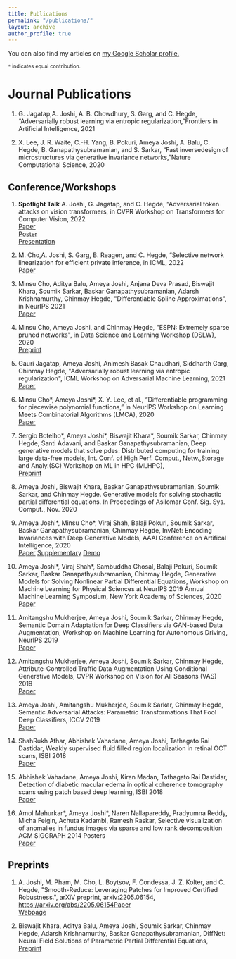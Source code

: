 ```yaml
---
title: Publications
permalink: "/publications/"
layout: archive
author_profile: true
---
```


You can also find my articles on <u><a href="https://scholar.google.co.in/citations?user=jZgsp_sAAAAJ&hl=en" target="_blank">my Google Scholar profile</a>.</u>

<small>`*` indicates equal contribution.</small>

# Journal Publications
1. G. Jagatap,A. Joshi, A. B. Chowdhury, S. Garg, and C. Hegde, “Adversarially robust learning via entropic regularization,”Frontiers in Artificial Intelligence, 2021 

2. X. Lee, J. R. Waite, C.-H. Yang, B. Pokuri, Ameya Joshi, A. Balu, C. Hegde, B. Ganapathysubramanian, and S. Sarkar, “Fast inversedesign of microstructures via generative invariance networks,”Nature Computational Science, 2020

## Conference/Workshops

1. **Spotlight Talk** A. Joshi, G. Jagatap, and C. Hegde, “Adversarial token attacks on vision transformers, in CVPR Workshop on Transformers for Computer Vision, 2022 <br>
<a target="_blank" href="publications/T4WCVPR_AdversarialRobustnessTransformers_final.pdf">Paper</a>
<br><a href="">Poster</a>
<br><a href="">Presentation</a>

2. M. Cho,A. Joshi, S. Garg, B. Reagen, and C. Hegde, “Selective network linearization for efficient private inference, in ICML, 2022 <br><a href="https://arxiv.org/abs/2202.02340">Paper</a>


3. Minsu Cho, Aditya Balu, Ameya Joshi, Anjana Deva Prasad, Biswajit Khara, Soumik Sarkar, Baskar Ganapathysubramanian, Adarsh Krishnamurthy, Chinmay Hegde, "Differentiable Spline Approximations", in NeurIPS 2021 <br><a href="https://arxiv.org/abs/2110.01532">Paper</a>

4. Minsu Cho, Ameya Joshi, and Chinmay Hegde, "ESPN: Extremely sparse pruned networks", in Data Science and Learning Workshop (DSLW), 2020<br><a href="https://arxiv.org/abs/2006.15741">Preprint</a>

5. Gauri Jagatap, Ameya Joshi, Animesh Basak Chaudhari, Siddharth Garg, Chinmay Hegde, "Adversarially robust learning via entropic regularization", ICML Workshop on Adversarial Machine Learning, 2021 <br>
<a href="https://arxiv.org/abs/2008.12338">Paper</a>

6. Minsu Cho\*, Ameya Joshi\*, X. Y. Lee, et al., “Differentiable programming for piecewise polynomial functions,” in NeurIPS Workshop on Learning Meets Combinatorial Algorithms (LMCA), 2020 <br><a href="https://openreview.net/forum?id=gXDMbkguCMY">Paper</a> 

7. Sergio Botelho\*, Ameya Joshi\*, Biswajit Khara\*, Soumik Sarkar, Chinmay Hegde, Santi Adavani, and Baskar Ganapathysubramanian, Deep generative models that solve pdes: Distributed computing for training large data-free models, Int. Conf. of High Perf. Comput., Netw.,Storage and Analy.(SC) Workshop on ML in HPC (MLHPC),<br>
<a href="https://arxiv.org/abs/2007.12792">Preprint</a>

8. Ameya Joshi, Biswajit Khara, Baskar Ganapathysubramanian, Soumik Sarkar, and Chinmay Hegde. Generative models for solving stochastic partial differential equations. In Proceedings of Asilomar Conf. Sig. Sys. Comput., Nov. 2020

9. Ameya Joshi\*, Minsu Cho\*, Viraj Shah, Balaji Pokuri, Soumik Sarkar, Baskar Ganapathysubramanian, Chinmay Hegde, InvNet: Encoding Invariances with Deep Generative Models, AAAI Conference on Artifical Intelligence, 2020 <br>
<a target="_blank" href="publications/AAAI_InvNet.pdf">Paper</a> 
<a target="_blank" href="publications/InvnetAppendix.pdf">Supplementary</a>
<a href="https://invnet-emulator.herokuapp.com/">Demo</a>

10. Ameya Joshi\*, Viraj Shah\*, Sambuddha Ghosal, Balaji Pokuri, Soumik Sarkar, Baskar Ganapathysubramanian, Chinmay Hegde, Generative Models for Solving Nonlinear Partial Differential Equations, 
Workshop on Machine Learning for Physical Sciences at NeurIPS 2019
Annual Machine Learning Symposium, New York Academy of Sciences, 2020 <br>
<a target="_blank" href="publications/PDE_MLPhysicsWorkshop_camera_ready.pdf">Paper</a>

11. Amitangshu Mukherjee, Ameya Joshi, Soumik Sarkar, Chinmay Hegde, Semantic Domain Adaptation for Deep Classifiers via GAN-based Data Augmentation, Workshop on Machine Learning for Autonomous Driving, NeurIPS 2019 <br>
<a href="https://ml4ad.github.io/files/papers/Semantic%20Domain%20Adaptation%20for%20Deep%20Classifiers%20via%20GAN-based%20Data%20Augmentation.pdf">Paper</a>

12. Amitangshu Mukherjee, Ameya Joshi,  Soumik Sarkar, Chinmay Hegde, Attribute-Controlled Traffic Data Augmentation Using Conditional Generative Models, CVPR Workshop on Vision for All Seasons (VAS) 2019 <br>
<a target="_blank" href="http://openaccess.thecvf.com/content_CVPRW_2019/papers/Vision%20for%20All%20Seasons%20Bad%20Weather%20and%20Nighttime/Mukherjee_Attribute-Controlled_Traffic_Data_Augmentation_Using_Conditional_Generative_Models_CVPRW_2019_paper.pdf">Paper</a>

13. Ameya Joshi, Amitangshu Mukherjee, Soumik Sarkar, Chinmay Hegde, Semantic Adversarial Attacks: Parametric Transformations That Fool Deep Classifiers, ICCV 2019 <br>
<a href="https://arxiv.org/pdf/1904.08489.pdf">Paper</a>

14. ShahRukh Athar, Abhishek Vahadane, Ameya Joshi, Tathagato Rai Dastidar, Weakly supervised fluid filled region localization in retinal OCT scans, ISBI 2018<br>
<a target="_blank" href="publications/ISBI18_0472_FI.pdf">Paper</a>

15. Abhishek Vahadane, Ameya Joshi, Kiran Madan, Tathagato Rai Dastidar, Detection of diabetic macular edema in optical coherence tomography scans using patch based deep learning, ISBI 2018<br>
<a target="_blank" href="publications/ISBI18_0159_FI.pdf">Paper</a>

16. Amol Mahurkar\*, Ameya Joshi\*, Naren Nallapareddy, Pradyumna Reddy, Micha Feigin, Achuta Kadambi, Ramesh Raskar, Selective visualization of anomalies in fundus images via sparse and low rank decomposition<br>
ACM SIGGRAPH 2014 Posters<br>
<a href="https://dl.acm.org/citation.cfm?id=2630595">Paper</a>


## Preprints

1. A. Joshi, M. Pham, M. Cho, L. Boytsov, F. Condessa, J. Z. Kolter, and C. Hegde, "Smooth-Reduce: Leveraging Patches for Improved Certified Robustness.", arXiV preprint, arxiv:2205.06154, <br>https://arxiv.org/abs/2205.06154<a href="">Paper</a>
<br><a href="https://nyu-dice-lab.github.io/SmoothReduce/">Webpage</a>
 
2. Biswajit Khara, Aditya Balu, Ameya Joshi, Soumik Sarkar, Chinmay Hegde, Adarsh Krishnamurthy, Baskar Ganapathysubramanian, DiffNet: Neural Field Solutions of Parametric Partial Differential Equations, <br><a href="https://arxiv.org/abs/2110.01601">Preprint</a>


